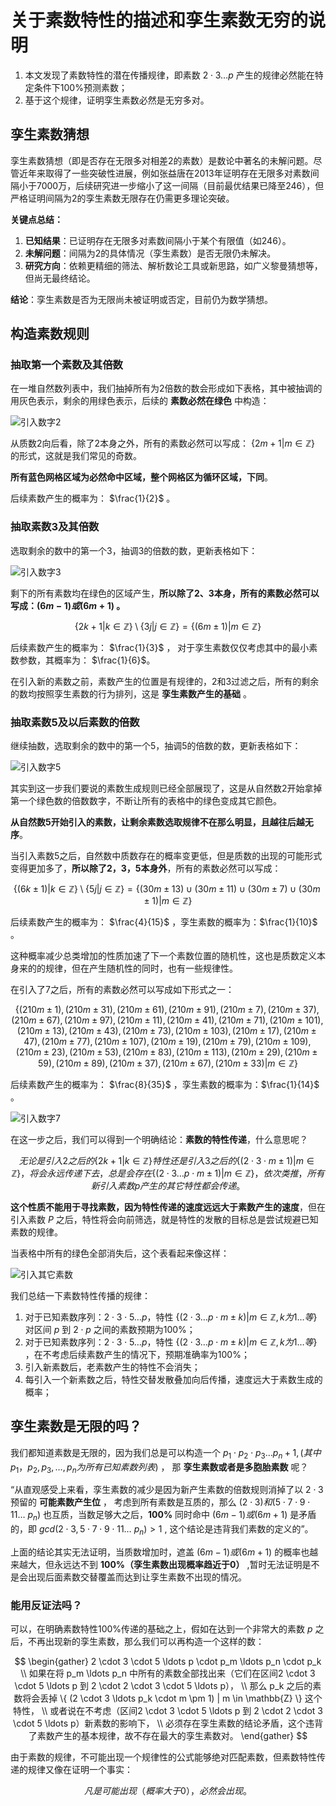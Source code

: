 # 关于素数特性的描述和孪生素数无穷的说明

1. 本文发现了素数特性的潜在传播规律，即素数 $2 \cdot 3 \ldots p$ 产生的规律必然能在特定条件下100%预测素数；
1. 基于这个规律，证明孪生素数必然是无穷多对。

## 孪生素数猜想

孪生素数猜想（即是否存在无限多对相差2的素数）是数论中著名的未解问题。尽管近年来取得了一些突破性进展，例如张益唐在2013年证明存在无限多对素数间隔小于7000万，后续研究进一步缩小了这一间隔（目前最优结果已降至246），但严格证明间隔为2的孪生素数无限存在仍需更多理论突破。

**关键点总结：**
1. **已知结果**：已证明存在无限多对素数间隔小于某个有限值（如246）。
2. **未解问题**：间隔为2的具体情况（孪生素数）是否无限仍未解决。
3. **研究方向**：依赖更精细的筛法、解析数论工具或新思路，如广义黎曼猜想等，但尚无最终结论。

**结论**：孪生素数是否为无限尚未被证明或否定，目前仍为数学猜想。

## 构造素数规则

### 抽取第一个素数及其倍数

在一堆自然数列表中，我们抽掉所有为2倍数的数会形成如下表格，其中被抽调的用灰色表示，剩余的用绿色表示，后续的 **素数必然在绿色** 中构造：

![引入数字2](src/02.png)

从质数2向后看，除了2本身之外，所有的素数必然可以写成： $\{2m + 1 | m \in \mathbb{Z} \}$ 的形式，这就是我们常见的奇数。

**所有蓝色网格区域为必然命中区域，整个网格区为循环区域，下同**。

后续素数产生的概率为： $\frac{1}{2}$ 。

### 抽取素数3及其倍数

选取剩余的数中的第一个3，抽调3的倍数的数，更新表格如下：

![引入数字3](src/03.png)

剩下的所有素数均在绿色的区域产生，**所以除了2、3本身，所有的素数必然可以写成：$(6m - 1) 或 (6m +1)$ 。**

$$
\{ 2k + 1 | k \in \mathbb{Z} \} \setminus \{ 3j | j \in \mathbb{Z} \}
 = \{ (6m \pm 1) | m \in \mathbb{Z} \}
$$

后续素数产生的概率为： $\frac{1}{3}$ ， 对于孪生素数仅仅考虑其中的最小素数参数，其概率为： $\frac{1}{6}$。

在引入新的素数之前，素数产生的位置是有规律的，2和3过滤之后，所有的剩余的数均按照孪生素数的行为排列，这是 **孪生素数产生的基础** 。


### 抽取素数5及以后素数的倍数

继续抽数，选取剩余的数中的第一个5，抽调5的倍数的数，更新表格如下：

![引入数字5](src/05.png)

其实到这一步我们要说的素数生成规则已经全部展现了，这是从自然数2开始拿掉第一个绿色数的倍数数字，不断让所有的表格中的绿色变成其它颜色。

**从自然数5开始引入的素数，让剩余素数选取规律不在那么明显，且越往后越无序**。

当引入素数5之后，自然数中质数存在的概率变更低，但是质数的出现的可能形式变得更加多了，**所以除了2，3，5本身外**，所有的素数必然可以写成：

$$
\{ (6k \pm 1) | k \in \mathbb{Z} \}  \setminus \{ 5j | j \in \mathbb{Z} \} = \{ (30m \pm 13) \cup (30m \pm 11) \cup (30m \pm 7) \cup (30m \pm 1) | m \in \mathbb{Z} \}
$$ 

后续素数产生的概率为： $\frac{4}{15}$ ，孪生素数的概率为：$\frac{1}{10}$ 。

这种概率减少总类增加的性质加速了下一个素数位置的随机性，这也是质数定义本身来的的规律，但在产生随机性的同时，也有一些规律性。

在引入了7之后，所有的素数必然可以写成如下形式之一：

$$
\{
    (210m \pm 1), (210m \pm 31), (210m \pm 61), (210m \pm 91),
    (210m \pm 7), (210m \pm 37), (210m \pm 67), (210m \pm 97), 
    (210m \pm 11), (210m \pm 41), (210m \pm 71), (210m \pm 101),
    (210m \pm 13), (210m \pm 43), (210m \pm 73), (210m \pm 103),
    (210m \pm 17), (210m \pm 47), (210m \pm 77), (210m \pm 107), 
    (210m \pm 19), (210m \pm 79), (210m \pm 109),
    (210m \pm 23), (210m \pm 53), (210m \pm 83), (210m \pm 113),
    (210m \pm 29), (210m \pm 59), (210m \pm 89),
    (210m \pm 37), (210m \pm 67),
    (210m \pm 33)
    | m \in \mathbb{Z} \}
$$

后续素数产生的概率为： $\frac{8}{35}$ ，孪生素数的概率为：$\frac{1}{14}$ 。

![引入数字7](src/07.png)

在这一步之后，我们可以得到一个明确结论：**素数的特性传递**，什么意思呢？

$$
无论是引入2之后的\{ 2k + 1 | k \in \mathbb{Z} \}特性还是引入3之后的\{ (2 \cdot 3 \cdot m \pm 1) | m \in \mathbb{Z} \}，将会永远传递下去，
总是会存在 \{ (2 \cdot 3 \ldots p \cdot m \pm 1) | m \in \mathbb{Z} \}，
依次类推，所有新引入素数p产生的其它特性都会传递。
$$

**这个性质不能用于寻找素数，因为特性传递的速度远远大于素数产生的速度**，但在引入素数 $P$ 之后，特性将会向前筛选，就是特性的发散的目标总是尝试规避已知素数的规律。

当表格中所有的绿色全部消失后，这个表看起来像这样：

![引入其它素数](src/7+.png)

我们总结一下素数特性传播的规律：

1. 对于已知素数序列：$2 \cdot 3 \cdot 5 \ldots p$，特性 $\{ (2 \cdot 3 \ldots p \cdot m \pm k) | m \in \mathbb{Z} , k 为 1 \ldots 等 \}$ 对区间 $p$ 到 $2 \cdot p$ 之间的素数预期为100%；
2. 对于已知素数序列：$2 \cdot 3 \cdot 5 \ldots p$，特性 $\{ (2 \cdot 3 \ldots p \cdot m \pm k) | m \in \mathbb{Z} , k 为 1 \ldots 等 \}$ ，在不考虑后续素数产生的情况下，预期准确率为100%；
3. 引入新素数后，老素数产生的特性不会消失；
4. 每引入一个新素数之后，特性交替发散叠加向后传播，速度远大于素数生成的概率；

## 孪生素数是无限的吗？

我们都知道素数是无限的，因为我们总是可以构造一个 $p_1 \cdot p_2 \cdot p_3 \ldots p_n + 1, (其中 p_1，p_2, p_3, \ldots , p_n 为所有已知素数列表)$ ， 那 **孪生素数或者是多胞胎素数** 呢？

“从直观感受上来看，孪生素数的减少是因为新产生素数的倍数规则消掉了以 $2 \cdot 3$ 预留的 **可能素数产生位** ， 考虑到所有素数是互质的，那么 $(2 \cdot 3)  和 (5 \cdot 7 \cdot 9 \cdot 11 \ldots \ p_n)$ 也互质，当数足够大之后，**100%** 同时命中 $(6m - 1 ) 或 (6m + 1)$ 是矛盾的，即 $gcd(2 \cdot 3 , 5 \cdot 7 \cdot 9 \cdot 11 \ldots \ p_n) > 1$ , 这个结论是违背我们素数的定义的”。

上面的结论其实无法证明，当质数增加时，遮盖 $(6m - 1) 或 (6m + 1)$ 的概率也越来越大，但永远达不到 **100%（孪生素数出现概率趋近于0）** ,暂时无法证明是不是会出现后面素数交替覆盖而达到让孪生素数不出现的情况。

### 能用反证法吗？

可以，在明确素数特性100%传递的基础之上，假如在达到一个非常大的素数 $p$ 之后，不再出现新的孪生素数，那么我们可以再构造一个这样的数：

$$
    \begin{gather}
    2 \cdot 3 \cdot 5 \ldots p \cdot p_m \ldots p_n \cdot p_k \\
    如果在将 p_m \ldots p_n 中所有的素数全部找出来（它们在区间2 \cdot 3 \cdot 5 \ldots p 到 2 \cdot 2 \cdot 3 \cdot 5 \ldots p），  \\
    那么 p_k 之后的素数将会丢掉 \{ (2 \cdot 3 \ldots p_k \cdot m \pm 1) | m \in \mathbb{Z} \} 这个特性， \\
    或者说在不考虑（区间2 \cdot 3 \cdot 5 \ldots p 到 2 \cdot 2 \cdot 3 \cdot 5 \ldots p）新素数的影响下，  \\
    必须存在孪生素数的结论矛盾，这个违背了素数产生的基本规律，故不存在最大的孪生素数对。
    \end{gather}
$$

由于素数的规律，不可能出现一个规律性的公式能够绝对匹配素数，但素数特性传递的规律又像在证明一个事实：

$$
    凡是可能出现（概率大于0），必然会出现。
$$

